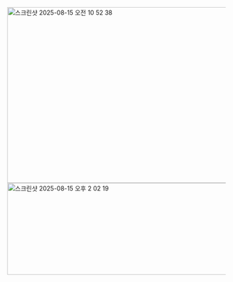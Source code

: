 <img width="641" height="406" alt="스크린샷 2025-08-15 오전 10 52 38" src="https://github.com/user-attachments/assets/1adac109-b4bf-4354-b39c-100211b25c7a" />
<img width="733" height="212" alt="스크린샷 2025-08-15 오후 2 02 19" src="https://github.com/user-attachments/assets/25627cd7-a294-4493-8fce-7819e01901ce" />
